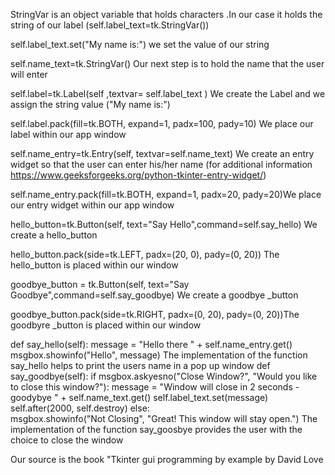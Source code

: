  StringVar is an object variable that holds characters .In our case it holds the  string of our label  (self.label_text=tk.StringVar()) 
 
 self.label_text.set("My name is:") we set the value of our string 
 
 self.name_text=tk.StringVar() Our next step is to hold  the name that the user will enter 
 
 self.label=tk.Label(self ,textvar= self.label_text ) We create the  Label  and we assign the string value ("My name is:") 
 
 self.label.pack(fill=tk.BOTH, expand=1, padx=100, pady=10) We place our label within our app window 
 
 self.name_entry=tk.Entry(self, textvar=self.name_text) We create an entry widget so that the user can enter his/her name (for additional information  https://www.geeksforgeeks.org/python-tkinter-entry-widget/)
 
 self.name_entry.pack(fill=tk.BOTH, expand=1, padx=20, pady=20)We place our entry widget  within our app window 
 
 hello_button=tk.Button(self, text="Say Hello",command=self.say_hello) We create a hello_button 
 
 hello_button.pack(side=tk.LEFT, padx=(20, 0), pady=(0, 20)) The hello_button is placed within our window 
 
 goodbye_button = tk.Button(self, text="Say Goodbye",command=self.say_goodbye) We create a goodbye _button
 
 goodbye_button.pack(side=tk.RIGHT, padx=(0, 20), pady=(0, 20))The goodbyre _button is placed within our window 
 
 def say_hello(self):
		message = "Hello there " + self.name_entry.get()
		msgbox.showinfo("Hello", message)   The implementation of the function  say_hello helps to print the users name in a pop up window 
 def say_goodbye(self):
		if msgbox.askyesno("Close Window?", "Would you like to  close this window?"):
			message = "Window will close in 2 seconds - goodybye " + self.name_text.get()
			self.label_text.set(message)
			self.after(2000, self.destroy)
		else:                    
                   msgbox.showinfo("Not Closing", "Great! This window will stay open.") The implementation of the function  say_goosbye   provides the user with the choice to close the window 
		    

Our source  is the book "Tkinter gui programming by example by  David Love 
